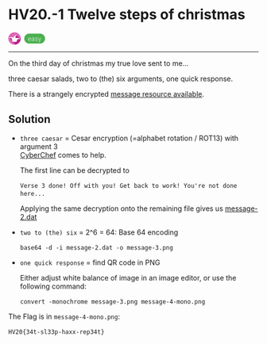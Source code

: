 # HV20.-1 Twelve steps of christmas

<img src="../_resources/19_fun.png" style="height:1.8em;vertical-align:middle;">
<img src="../_resources/easy.png" style="height:1.8em;vertical-align:middle;">  

---

On the third day of christmas my true love sent to me...

three caesar salads,
two to (the) six arguments,
one quick response.

There is a strangely encrypted [message resource available](message-1.txt).

## Solution

- `three caesar` = Cesar encryption (=alphabet rotation / ROT13) with argument 3  
[CyberChef](https://gchq.github.io/CyberChef/) comes to help.

  The first line can be decrypted to 

      Verse 3 done! Off with you! Get back to work! You're not done here...

  Applying the same decryption onto the remaining file gives us [message-2.dat](message-2.dat)

- `two to (the) six` = 2^6 = 64: Base 64 encoding

      base64 -d -i message-2.dat -o message-3.png

- `one quick response` = find QR code in PNG

    Either adjust white balance of image in an image editor, or use the following command:

      convert -monochrome message-3.png message-4-mono.png

The Flag is in `message-4-mono.png`:

    HV20{34t-sl33p-haxx-rep34t}